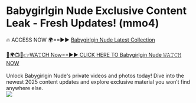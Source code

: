 # Babygirlgin Nude Exclusive Content Leak - Fresh Updates! (mmo4)

🔥 ACCESS NOW 🌍==►► <a href="https://tinyurl.com/yc657z5k" rel="nofollow">Babygirlgin Nude Latest Collection</a>
<br><br>
[🔴🌍📺📱👉WA𝚃CH Now==►► CLICK HERE TO Babygirlgin Nude 𝚆𝙰𝚃𝙲𝙷 NOW](https://tinyurl.com/yc657z5k)
<br><br>
Unlock Babygirlgin Nude's private videos and photos today! Dive into the newest 2025 content updates and explore exclusive material you won’t find anywhere else.
<br>
<a href="https://tinyurl.com/yc657z5k" rel="nofollow" data-target="animated-image.originalLink"><img src="https://camo.githubusercontent.com/8a4f000d20f83aca3bf7ec5f350d767afa0574a8a352519fd8cfa583a6f93a33/68747470733a2f2f692e696d6775722e636f6d2f644a486b345a712e676966" data-canonical-src="https://i.imgur.com/dJHk4Zq.gif" style="max-width: 100%; display: inline-block;" data-target="animated-image.originalImage"></a>
<br>
